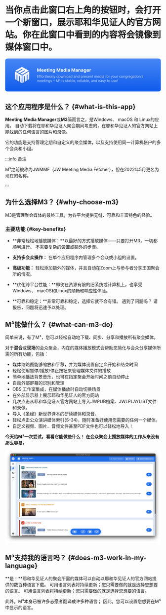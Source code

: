 # 当你点击此窗口右上角的按钮时，会打开一个新窗口，展示耶和华见证人的官方网站。你在此窗口中看到的内容将会镜像到媒体窗口中。

![M³ banner](./../assets/m3-banner.png)

## 这个应用程序是什么？ {#what-is-this-app}

**Meeting Media Manager**或**M3**简而言之，是Windows、 macOS 和 Linux的应用。 自动下载将在耶和华见证人聚会期间考虑的，在耶和华见证人的官方网站上能找到的任何语言的图片和录像。

它的功能是支持管理定期和自定义的聚会媒体，以及支持使用同一计算机帐户的多个会众和小组。

:::info 备注

M³之前被称为JWMMF（JW Meeting Media Fetcher），但在2022年5月更名为现在的名称。

:::

## 为什么选择M3？ {#why-choose-m3}

M3是管理聚会媒体的最终工具，为各平台提供无缝、可靠和丰富特色的经验。

### 主要功能 {#key-benefits}

- \*\*非常轻松地播放媒体：\*\*以最好的方式播放媒体——只要打开M3，一切都顺利进行。 不需要复杂的设置或额外的步骤。

- **支持多会众操作：** 在单个应用程序内管理多个会众或小组的设置。

- **高级功能：** 轻松添加额外的媒体，并且自动在Zoom上与参与者分享王国聚会所的情况。

- \*\*优化跨平台性能：\*\*即使在资源有限的旧系统或计算机上，也享受Windows、 macOS和Linux的顺畅和响应性体验。

- \*\*可靠和稳定：\*\*非常可靠和稳定，选择它就不会有错。 遇到了问题吗？ 请报告，问题将迅速予以处理。

## M³能做什么？ {#what-can-m3-do}

简单来说，有了M³，您可以轻松自动地下载、同步、分享和播放所有聚会媒体。

对于**混合**或**现场**的会众聚会，内在的媒体播放模式会帮助您简化与会众分享媒体所需的所有功能，包括：

- 媒体缩略图能够缩放和平移，并为媒体设置自定义开始和结束时间
- 轻松使用暂停/播放/停止按钮来管理媒体文件的播放
- 简单地播放背景音乐，也可在指定聚会开始时间之前自动停止
- 自动外部屏幕的识别和管理
- OBS 工作室集成，在媒体播放时自动切换场景
- 在外部显示器上展示耶和华见证人的官方网站
- 几次点击从耶和华见证人官方网站上导入JWPUB档案、JWLPLAYLIST文件和录像。
- 导入《圣经》新世界译本的研读媒体和录音。
- 轻松点击公众演讲媒体索引(S-34)，随时准备好使用您需要的任何一个媒体。
- 自定义视频、图片、音频文件甚至PDF文件也可以轻松地导入！

**今天给M³一次尝试，看看它能做些什么！  在会众聚会上播放媒体的工作从来没有那么容易。**

![M³ preview](./../assets/m3-preview.png)

## M³支持我的语言吗？ {#does-m3-work-in-my-language}

\*\*是！\*\*耶和华见证人的聚会所需的媒体可以自动以耶和华见证人的官方网站提供的数百种语言下载。 可用语言列表将持续更新；您只需要做的就是选择您想要的语言。 可用语言列表将持续更新；您只需要做的就是选择您想要的语言。

此外，M³本身已被许多志愿者翻译成许多种语言； 因此，您可以设置您想要在M³中显示的语言。
